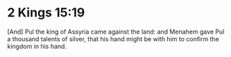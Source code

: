 # 2 Kings 15:19

[And] Pul the king of Assyria came against the land: and Menahem gave Pul a thousand talents of silver, that his hand might be with him to confirm the kingdom in his hand.
